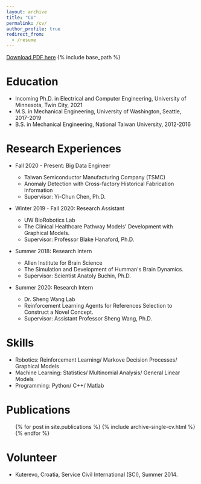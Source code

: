 ```yaml
---
layout: archive
title: "CV"
permalink: /cv/
author_profile: true
redirect_from:
  - /resume
---
```

[Download PDF here](http://drrdrem.github.io/files/Resume_Ver0.pdf)
{% include base_path %}

Education
======
* Incoming Ph.D. in Electrical and Computer Engineering, University of Minnesota, Twin City, 2021
* M.S. in Mechanical Engineering, University of Washington, Seattle, 2017-2019
* B.S. in Mechanical Engineering, National Taiwan University, 2012-2016

Research Experiences
======

* Fall 2020 - Present: Big Data Engineer
  * Taiwan Semiconductor Manufacturing Company (TSMC)
  * Anomaly Detection with Cross-factory Historical Fabrication Information
  * Supervisor: Yi-Chun Chen, Ph.D.

* Winter 2019 - Fall 2020: Research Assistant
  * UW BioRobotics Lab
  * The Clinical Healthcare Pathway Models' Development with Graphical Models.
  * Supervisor: Professor Blake Hanaford, Ph.D.

* Summer 2018: Research Intern
  * Allen Institute for Brain Science
  * The Simulation and Development of Humman's Brain Dynamics.
  * Supervisor: Scientist Anatoly Buchin, Ph.D. 

* Summer 2020: Research Intern
  * Dr. Sheng Wang Lab
  * Reinforcement Learning Agents for References Selection to Construct a Novel Concept.
  * Supervisor: Assistant Professor Sheng Wang, Ph.D. 
  
Skills
======
* Robotics: Reinforcement Learning/ Markove Decision Processes/ Graphical Models
* Machine Learning: Statistics/ Multinomial Analysis/ General Linear Models
* Programming: Python/ C++/ Matlab

Publications
======
  <ul>{% for post in site.publications %}
    {% include archive-single-cv.html %}
  {% endfor %}</ul>
  
Volunteer
======
* Kuterevo, Croatia, Service Civil International (SCI), Summer 2014.
